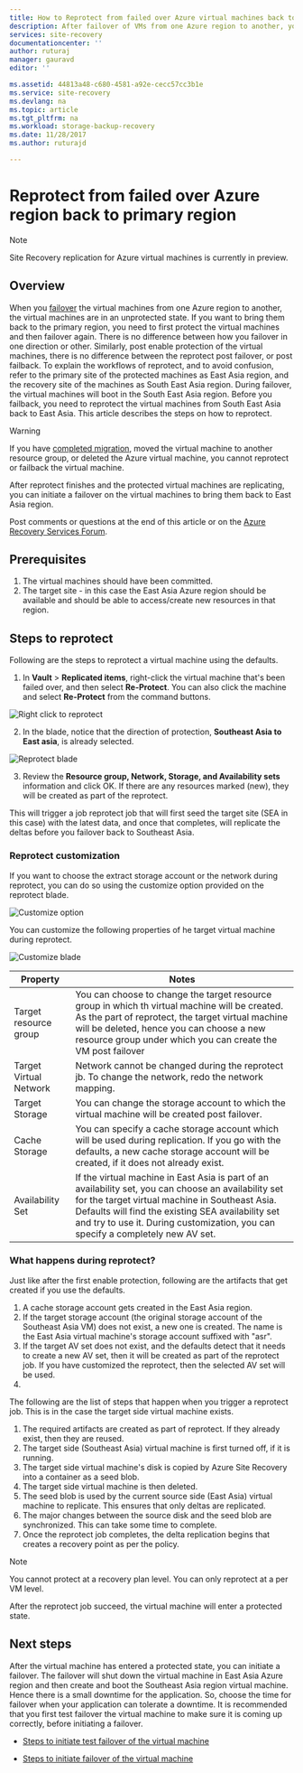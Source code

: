 ```yaml
---
title: How to Reprotect from failed over Azure virtual machines back to primary Azure region | Microsoft Docs
description: After failover of VMs from one Azure region to another, you can use Azure Site Recovery to protect the machines in reverse direction. Learn the steps how to do a reprotect before a failover again.
services: site-recovery
documentationcenter: ''
author: ruturaj
manager: gauravd
editor: ''

ms.assetid: 44813a48-c680-4581-a92e-cecc57cc3b1e
ms.service: site-recovery
ms.devlang: na
ms.topic: article
ms.tgt_pltfrm: na
ms.workload: storage-backup-recovery
ms.date: 11/28/2017
ms.author: ruturajd

---
```

# Reprotect from failed over Azure region back to primary region



>[!NOTE]
>
> Site Recovery replication for Azure virtual machines is currently in preview.


## Overview
When you [failover](site-recovery-failover.md) the virtual machines from one Azure region to another, the virtual machines are in an unprotected state. If you want to bring them back to the primary region, you need to first protect the virtual machines and then failover again. There is no difference between how you failover in one direction or other. Similarly, post enable protection of the virtual machines, there is no difference between the reprotect post failover, or post failback.
To explain the workflows of reprotect, and to avoid confusion, refer to the primary site of the protected machines as East Asia region, and the recovery site of the machines as South East Asia region. During failover, the virtual machines will boot in the South East Asia region. Before you failback, you need to reprotect the virtual machines from South East Asia back to East Asia. This article describes the steps on how to reprotect.

> [!WARNING]
> If you have [completed migration](site-recovery-migrate-to-azure.md#what-do-we-mean-by-migration), moved the virtual machine to another resource group, or deleted the Azure virtual machine, you cannot reprotect or failback the virtual machine.

After reprotect finishes and the protected virtual machines are replicating, you can initiate a failover on the virtual machines to bring them back to East Asia region.

Post comments or questions at the end of this article or on the [Azure Recovery Services Forum](https://social.msdn.microsoft.com/forums/azure/home?forum=hypervrecovmgr).

## Prerequisites
1. The virtual machines should have been committed.
2. The target site - in this case the East Asia Azure region should be available and should be able to access/create new resources in that region.

## Steps to reprotect

Following are the steps to reprotect a virtual machine using the defaults.

1. In **Vault** > **Replicated items**, right-click the virtual machine that's been failed over, and then select **Re-Protect**. You can also click the machine and select **Re-Protect** from the command buttons.

![Right click to reprotect](./media/site-recovery-how-to-reprotect-azure-to-azure/reprotect.png)

2. In the blade, notice that the direction of protection, **Southeast Asia to East asia**, is already selected.

![Reprotect blade](./media/site-recovery-how-to-reprotect-azure-to-azure/reprotectblade.png)

3. Review the **Resource group, Network, Storage, and Availability sets** information and click OK. If there are any resources marked (new), they will be created as part of the reprotect.

This will trigger a job reprotect job that will first seed the target site (SEA in this case) with the latest data, and once that completes, will replicate the deltas before you failover back to Southeast Asia.

### Reprotect customization
If you want to choose the extract storage account or the network during reprotect, you can do so using the customize option provided on the reprotect blade.

![Customize option](./media/site-recovery-how-to-reprotect-azure-to-azure/customize.png)

You can customize the following properties of he target virtual machine during reprotect.

![Customize blade](./media/site-recovery-how-to-reprotect-azure-to-azure/customizeblade.png)

|Property |Notes  |
|---------|---------|
|Target resource group     | You can choose to change the target resource group in which th virtual machine will be created. As the part of reprotect, the target virtual machine will be deleted, hence you can choose a new resource group under which you can create the VM post failover         |
|Target Virtual Network     | Network cannot be changed during the reprotect jb. To change the network, redo the network mapping.         |
|Target Storage     | You can change the storage account to which the virtual machine will be created post failover.         |
|Cache Storage     | You can specify a cache storage account which will be used during replication. If you go with the defaults, a new cache storage account will be created, if it does not already exist.         |
|Availability Set     |If the virtual machine in East Asia is part of an availability set, you can choose an availability set for the target virtual machine in Southeast Asia. Defaults will find the existing SEA availability set and try to use it. During customization, you can specify a completely new AV set.         |


### What happens during reprotect?

Just like after the first enable protection, following are the artifacts that get created if you use the defaults.
1. A cache storage account gets created in the East Asia region.
2. If the target storage account (the original storage account of the Southeast Asia VM) does not exist, a new one is created. The name is the East Asia virtual machine's storage account suffixed with "asr".
3. If the target AV set does not exist, and the defaults detect that it needs to create a new AV set, then it will be created as part of the reprotect job. If you have customized the reprotect, then the selected AV set will be used.
4.

The following are the list of steps that happen when you trigger a reprotect job. This is in the case the target side virtual machine exists.

1. The required artifacts are created as part of reprotect. If they already exist, then they are reused.
2. The target side (Southeast Asia) virtual machine is first turned off, if it is running.
3. The target side virtual machine's disk is copied by Azure Site Recovery into a container as a seed blob.
4. The target side virtual machine is then deleted.
5. The seed blob is used by the current source side (East Asia) virtual machine to replicate. This ensures that only deltas are replicated.
6. The major changes between the source disk and the seed blob are synchronized. This can take some time to complete.
7. Once the reprotect job completes, the delta replication begins that creates a recovery point as per the policy.

> [!NOTE]
> You cannot protect at a recovery plan level. You can only reprotect at a per VM level.

After the reprotect job succeed, the virtual machine will enter a protected state.

## Next steps

After the virtual machine has entered a protected state, you can initiate a failover. The failover will shut down the virtual machine in East Asia Azure region and then create and boot the Southeast Asia region virtual machine. Hence there is a small downtime for the application. So, choose the time for failover when your application can tolerate a downtime. It is recommended that you first test failover the virtual machine to make sure it is coming up correctly, before initiating a failover.

-	[Steps to initiate test failover of the virtual machine](site-recovery-test-failover-to-azure.md)

-	[Steps to initiate failover of the virtual machine](site-recovery-failover.md)
